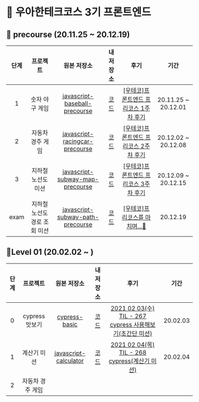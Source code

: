 # 🚀 우아한테크코스 3기 프론트엔드

## 🌱 precourse (20.11.25 ~ 20.12.19)

| 단계 |           프로젝트           |                         원본 저장소                          |                          내 저장소                           |                             후기                             |        기간         |
| :--: | :--------------------------: | :----------------------------------------------------------: | :----------------------------------------------------------: | :----------------------------------------------------------: | :-----------------: |
|  1   |        숫자 야구 게임        | [javascript-baseball-precourse](https://github.com/woowacourse/javascript-baseball-precourse) | [코드](https://github.com/YUJO42/javascript-baseball-precourse/tree/yujo42) | [[우테코]프론트엔드 프리코스 1주차 후기](https://velog.io/@yujo/%EC%9A%B0%ED%85%8C%EC%BD%94%ED%94%84%EB%A1%A0%ED%8A%B8%EC%97%94%EB%93%9C-%ED%94%84%EB%A6%AC%EC%BD%94%EC%8A%A4-1%EC%A3%BC%EC%B0%A8-%ED%9B%84%EA%B8%B0) | 20.11.25 ~ 20.12.01 |
|  2   |       자동차 경주 게임       | [javascript-racingcar-precourse](https://github.com/woowacourse/javascript-racingcar-precourse) | [코드](https://github.com/YUJO42/javascript-racingcar-precourse/tree/yujo42) | [[우테코]프론트엔드 프리코스 2주차 후기](https://velog.io/@yujo/woowa-precourse-week2) | 20.12.02 ~ 20.12.08 |
|  3   |      지하철 노선도 미션      | [javascript-subway-map-precourse](https://github.com/woowacourse/javascript-subway-map-precourse) | [코드](https://github.com/YUJO42/javascript-subway-map-precourse/tree/yujo42) | [[우테코]프론트엔드 프리코스 3주차 후기](https://velog.io/@yujo/woowa-precourse-3) | 20.12.09 ~ 20.12.15 |
| exam | 지하철 노선도 경로 조회 미션 | [javascript-subway-path-precourse](https://github.com/woowacourse/javascript-subway-path-precourse) | [코드](https://github.com/YUJO42/javascript-subway-path-precourse/tree/yujo42) | [[우테코]프리코스를 마치며...👋](https://velog.io/@yujo/woowahan-precourse-end) |      20.12.19       |

##  🥚Level 01 (20.02.02 ~ )

| 단계 |     프로젝트     |                         원본 저장소                          |                          내 저장소                           |                             후기                             |   기간   |
| :--: | :--------------: | :----------------------------------------------------------: | :----------------------------------------------------------: | :----------------------------------------------------------: | :------: |
|  0   |  cypress 맛보기  | [cypress-basic](https://github.com/imakerjun/cypress-basic)  |       [코드](https://github.com/YUJO42/cypress-basic)        | [2021 02 03(수) TIL - 267 cypress 사용해보기(초간단 미션)](https://velog.io/@yujo/2021-02-03%EC%88%98-TIL-267-cypress-%EC%82%AC%EC%9A%A9%ED%95%B4%EB%B3%B4%EA%B8%B0) | 20.02.03 |
|  1   |   계산기 미션    | [ javascript-calculator](https://github.com/woowacourse/javascript-calculator) | [코드](https://github.com/YUJO42/javascript-calculator/tree/yujo) | [2021 02 04(목) TIL - 268 cypress(계산기 미션)](https://velog.io/@yujo/2021-02-04%EB%AA%A9-TIL-268-cypress%EA%B3%84%EC%82%B0%EA%B8%B0-%EB%AF%B8%EC%85%98) | 20.02.04 |
|  2   | 자동차 경주 게임 |                                                              |                                                              |                                                              |          |


